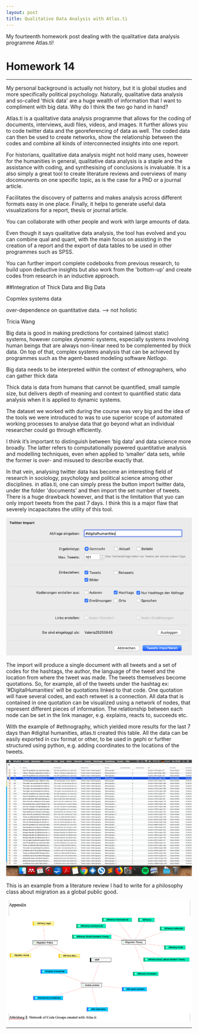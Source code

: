 ```yaml
---
layout: post
title: Qualitative Data Analysis with Atlas.ti
---
```



My fourteenth homework post dealing with the qualitative data analysis programme Atlas.ti!
<!-- more -->

# Homework 14

***

My personal background is actually not history, but it is global studies and more specifically political psychology. Naturally, qualitative data analysis and so-called 'thick data' are a huge wealth of information that I want to compliment with big data. Why do I think the two go hand in hand?

Atlas.ti is a qualitative data analysis programme that allows for the coding of documents, interviews, audi files, videos, and images. It further allows you to code twitter data and the georeferencing of data as well. The coded data can then be used to create networks, show the relationship between the codes and combine all kinds of interconnected insights into one report. 

For historians, qualitative data analysis might not hold many uses, however for the humanities in general, qualitative data analysis is a staple and the assistance with coding, and synthesising of conclusions is invaluable. It is a also simply a great tool to create literature reviews and overviews of many docomunents on one specific topic, as is the case for a PhD or a journal article.

Facilitates the discovery of patterns and makes analysis across different formats easy in one place. Finally, it helps to generate useful data visualizations for a report, thesis or journal article.

You can collaborate with other people and work with large amounts of data.

Even though it says qualitative data analysis, the tool has evolved and you can combine qual and quant, with the main focus on assisting in the creation of a report and the export of data tables to be used in other programmes such as SPSS.

You can further import complete codebooks from previous research, to build upon deductive insights but also work from the 'bottom-up' and create codes from research in an inductive approach.

##Integration of Thick Data and Big Data

Copmlex systems data

over-dependence on quantitative data. --> not holistic

Tricia Wang

Big data is good in making predictions for contained (almost static) systems, however complex *dynamic* systems, especially systems involving human beings that are always non-linear need to be complemented by thick data. On top of that, complex systems analysis that can be achieved by programmes such as the agent-based modeling software *Netlogo*. 

Big data needs to be interpreted within the context of ethnographers, who can gather thick data

Thick data is data from humans that cannot be quantified, small sample size, but delivers depth of meaning and context to quantified static data analysis when it is applied to dynamic systems.

The dataset we worked with during the course was very big and the idea of the tools we were introduced to was to use superior scope of automated working processes to analyse data that go beyond what an individual researcher could go through efficiently.

I think it’s important to distinguish between ‘big data’ and data science more broadly. The latter refers to computationally powered quantitative analysis and modelling techniques, even when applied to ‘smaller’ data sets, while the former is over- and misused to describe exactly that. 

In that vein, analysing twitter data has become an interesting field of research in sociology, psychology and political science among other disciplines. in atlas.ti, one can simply press the button import twitter data, under the folder 'documents' and then import the set number of tweets. There is a huge drawback however, and that is the limitation that yuo can only import tweets from the past 7 days. I think this is a major flaw that severely incapacitates the utility of this tool.

![twitterimport](/img/Tweetimport.png)

The import will produce a single document with all tweets and a set of codes for the hashtags, the author, the language of the tweet and the location from where the tweet was made. The tweets themselves become quotations. So, for example, all of the tweets under the hashtag ex: ‘#DigitalHumanities’ will be quotations linked to that code. One quotation will have several codes, and each retweet is a connection. All data that is contained in one quotation can be visualized using a network of nodes, that represent different pieces of information. The relationship between each node can be set in the link manager, e.g. explains, reacts to, succeeds etc.

With the example of #ethnography, which yielded more results for the last 7 days than #digital humanities, atlas.ti created this table. All the data can be easily exported in csv format or other, to be used in gephi or further structured using python, e.g. adding coordinates to the locations of the tweets.

![Table](/img/Table_Atlas.ti.png)

This is an example from a literature review I had to write for a philosophy class about migration as a global public good.

![Kodes](/img/NetworkCodes.png)







***

